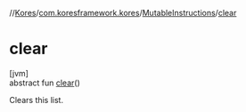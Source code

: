 //[Kores](../../../index.md)/[com.koresframework.kores](../index.md)/[MutableInstructions](index.md)/[clear](clear.md)

# clear

[jvm]\
abstract fun [clear](clear.md)()

Clears this list.
